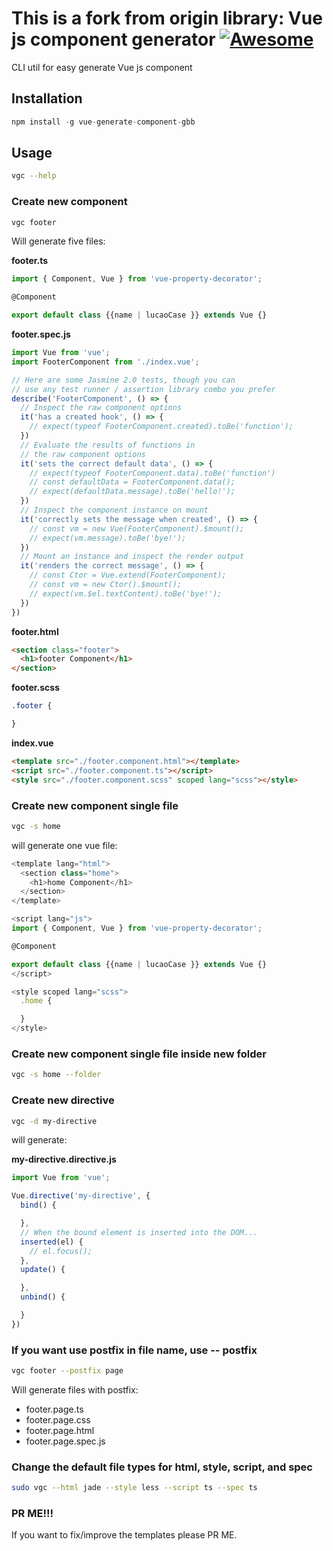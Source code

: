 # This is a fork from origin library: Vue js component generator [![Awesome](https://cdn.rawgit.com/sindresorhus/awesome/d7305f38d29fed78fa85652e3a63e154dd8e8829/media/badge.svg)](https://github.com/sindresorhus/awesome)

CLI util for easy generate Vue js component
## Installation
```js
npm install -g vue-generate-component-gbb
```

## Usage

```bash
vgc --help
```

### Create new component
```bash
vgc footer
```
Will generate five files:

**footer.ts**
```javascript
import { Component, Vue } from 'vue-property-decorator';

@Component

export default class {{name | lucaoCase }} extends Vue {}
```

**footer.spec.js**
```javascript
import Vue from 'vue';
import FooterComponent from './index.vue';

// Here are some Jasmine 2.0 tests, though you can
// use any test runner / assertion library combo you prefer
describe('FooterComponent', () => {
  // Inspect the raw component options
  it('has a created hook', () => {
    // expect(typeof FooterComponent.created).toBe('function');
  })
  // Evaluate the results of functions in
  // the raw component options
  it('sets the correct default data', () => {
    // expect(typeof FooterComponent.data).toBe('function')
    // const defaultData = FooterComponent.data();
    // expect(defaultData.message).toBe('hello!');
  })
  // Inspect the component instance on mount
  it('correctly sets the message when created', () => {
    // const vm = new Vue(FooterComponent).$mount();
    // expect(vm.message).toBe('bye!');
  })
  // Mount an instance and inspect the render output
  it('renders the correct message', () => {
    // const Ctor = Vue.extend(FooterComponent);
    // const vm = new Ctor().$mount();
    // expect(vm.$el.textContent).toBe('bye!');
  })
})

```

**footer.html**
```html
<section class="footer">
  <h1>footer Component</h1>
</section>

```

**footer.scss**
```css
.footer {

}
```

**index.vue**
```html
<template src="./footer.component.html"></template>
<script src="./footer.component.ts"></script>
<style src="./footer.component.scss" scoped lang="scss"></style>
```

### Create new component single file
```bash
vgc -s home
```
will generate one vue file:
```javascript
<template lang="html">
  <section class="home">
    <h1>home Component</h1>
  </section>
</template>

<script lang="js">
import { Component, Vue } from 'vue-property-decorator';

@Component

export default class {{name | lucaoCase }} extends Vue {}
</script>

<style scoped lang="scss">
  .home {

  }
</style>
```

### Create new component single file inside new folder
```bash
vgc -s home --folder
```

### Create new directive
```bash
vgc -d my-directive
```
will generate:

**my-directive.directive.js**
```javascript
import Vue from 'vue';

Vue.directive('my-directive', {
  bind() {

  },
  // When the bound element is inserted into the DOM...
  inserted(el) {
    // el.focus();
  },
  update() {

  },
  unbind() {

  }
})
```

### If you want use postfix in file name, use -- postfix
```bash
vgc footer --postfix page
```
Will generate files with postfix:

* footer.page.ts
* footer.page.css
* footer.page.html
* footer.page.spec.js


### Change the default file types for html, style, script, and spec
```bash
sudo vgc --html jade --style less --script ts --spec ts
```
### PR ME!!!
If you want to fix/improve the templates please PR ME.
